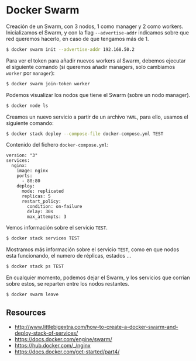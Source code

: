 # Docker Swarm
Creación de un Swarm, con 3 nodos, 1 como manager y 2 como workers.
Inicializamos el Swarm, y con la flag `--advertise-addr` indicamos sobre que red queremos hacerlo, en caso de que tengamos más de 1.
``` sh
$ docker swarm init --advertise-addr 192.168.50.2
```

Para ver el token para añadir nuevos workers al Swarm, debemos ejecutar el siguiente comando (si queremos añadir managers, solo cambiamos `worker` por `manager`):
```sh
$ docker swarm join-token worker
```

Podemos visualizar los nodos que tiene el Swarm (sobre un nodo manager).
```sh
$ docker node ls
```

Creamos un nuevo servicio a partir de un archivo `YAML`, para ello, usamos el siguiente comando:
```sh
$ docker stack deploy --compose-file docker-compose.yml TEST
```

Contenido del fichero `docker-compose.yml`:
```
version: "3"
services:
  nginx:
    image: nginx
    ports:
      - 80:80
    deploy:
      mode: replicated
      replicas: 5
      restart_policy:
        condition: on-failure
        delay: 30s
        max_attempts: 3
```

Vemos información sobre el servicio `TEST`.
```sh
$ docker stack services TEST
```

Mostramos más información sobre el servicio `TEST`, como en que nodos esta funcionando, el numero de réplicas, estados ...
```sh
$ docker stack ps TEST 
```

En cualquier momento, podemos dejar el Swarm, y los servicios que corrian sobre estos, se reparten entre los nodos restantes.
```sh
$ docker swarm leave
```

## Resources
- http://www.littlebigextra.com/how-to-create-a-docker-swarm-and-deploy-stack-of-services/
- https://docs.docker.com/engine/swarm/
- https://hub.docker.com/_/nginx
- https://docs.docker.com/get-started/part4/